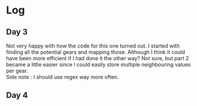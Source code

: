 # Log

## Day 3 
Not very happy with how the code for this one turned out. I started with finding all the potential gears and mapping those. Although I think it could have been more efficient if I had done it the other way? Not sure, but part 2 became a little easier
since I could easily store multiple neighbouring values per gear. </br>
Side note : I should use regex way more often. 

## Day 4
